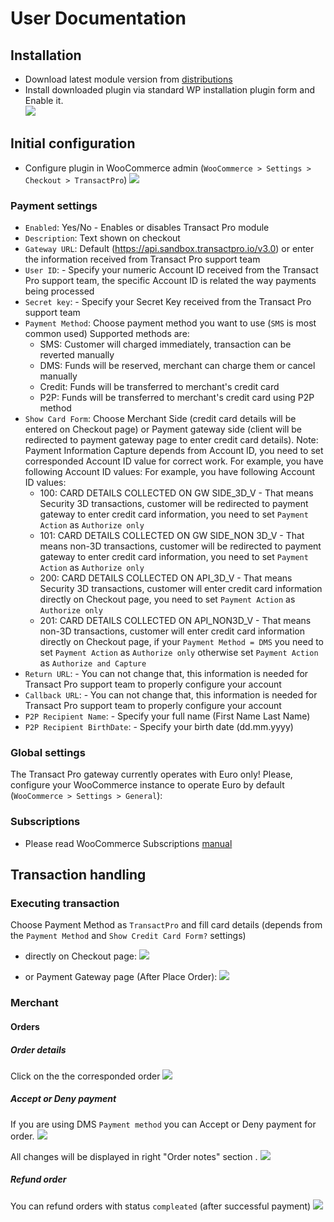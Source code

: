 # User Documentation

## Installation
- Download latest module version from [distributions](https://github.com/TransactPRO/gw3-woocommerce-plugin/archive/master.zip)
- Install downloaded plugin via standard WP installation plugin form and Enable it.   
![](./images/001.png)

## Initial configuration

-  Configure plugin in WooCommerce admin (`WooCommerce > Settings > Checkout > TransactPro`) 
![](./images/002.png)

### Payment settings
- `Enabled`: Yes/No - Enables or disables Transact Pro module
- `Description`: Text shown on checkout 
- `Gateway URL`: Default (https://api.sandbox.transactpro.io/v3.0) or enter the information received from Transact Pro support team 
- `User ID`: - Specify your numeric Account ID received from the Transact Pro support team, the specific Account ID is related the way payments being processed
- `Secret key`: - Specify your Secret Key received from the Transact Pro support team
- `Payment Method`: Choose payment method you want to use (`SMS` is most common used)
  Supported methods are:
    - SMS: Customer will charged immediately, transaction can be reverted manually
    - DMS: Funds will be reserved, merchant can charge them or cancel manually
    - Credit: Funds will be transferred to merchant's credit card
    - P2P: Funds will be transferred to merchant's credit card using P2P method
- `Show Card Form`: Choose Merchant Side (credit card details will be entered on Checkout page) or Payment gateway side (client will be redirected to payment gateway page to enter credit card details). Note: Payment Information Capture depends from Account ID, you need to set corresponded Account ID value for correct work. For example, you have following Account ID values: 
  For example, you have following Account ID values:
    - 100: CARD DETAILS COLLECTED ON GW SIDE_3D_V     - That means Security 3D transactions, customer will be redirected to payment gateway to enter credit card information, you need to set `Payment Action` as `Authorize only` 
    - 101: CARD DETAILS COLLECTED ON GW SIDE_NON 3D_V - That means non-3D transactions, customer will be redirected to payment gateway to enter credit card information, you need to set `Payment Action` as `Authorize only` 
    - 200: CARD DETAILS COLLECTED ON API_3D_V         - That means Security 3D transactions, customer will enter credit card information directly on Checkout page, you need to set `Payment Action` as `Authorize only` 
    - 201: CARD DETAILS COLLECTED ON API_NON3D_V      - That means non-3D transactions, customer will enter credit card information directly on Checkout page, if your `Payment Method = DMS` you need to set `Payment Action` as `Authorize only` otherwise set `Payment Action` as `Authorize and Capture`
- `Return URL`: - You can not change that, this information is needed for Transact Pro support team to properly configure your account
- `Callback URL`: - You can not change that, this information is needed for Transact Pro support team to properly configure your account
- `P2P Recipient Name`: - Specify your full name (First Name Last Name)
- `P2P Recipient BirthDate`: - Specify your birth date (dd.mm.yyyy)

### Global settings

The Transact Pro gateway currently operates with Euro only! Please, configure your WooCommerce instance to operate Euro by default (`WooCommerce > Settings > General`): 


### Subscriptions

- Please read WooCommerce Subscriptions [manual](https://woocommerce.com/products/woocommerce-subscriptions/)

## Transaction handling

### Executing transaction

Choose Payment Method as `TransactPro` and fill card details (depends from the `Payment Method` and `Show Credit Card Form?` settings)

- directly on Checkout page: 
![](./images/003.png)

- or Payment Gateway page (After Place Order):
![](./images/004.png)

### Merchant

#### Orders

##### Order details

Click on the the corresponded order
![](./images/005.png)

##### Accept or Deny payment

If you are using DMS `Payment method` you can Accept or Deny payment for order.
![](./images/006.png)

All changes will be displayed in right "Order notes" section .
![](./images/007.png)


##### Refund order

You can refund orders with status `compleated` (after successful payment)
![](./images/008.png)
